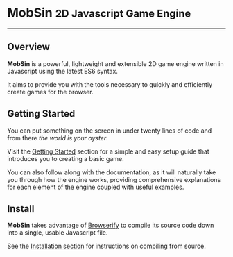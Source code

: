 <h1>MobSin <small>2D Javascript Game Engine</small></h1>

---

## Overview

**MobSin** is a powerful, lightweight and extensible 2D game engine written in Javascript using the latest ES6 syntax.

It aims to provide you with the tools necessary to quickly and efficiently create games for the browser.

## Getting Started

You can put something on the screen in under twenty lines of code and from there *the world is your oyster*.

Visit the [Getting Started](getting-started) section for a simple and easy setup guide that introduces you to creating a basic game.

You can also follow along with the documentation, as it will naturally take you through how the engine works, providing comprehensive explanations for each element of the engine coupled with useful examples.

## Install

**MobSin** takes advantage of [Browserify](http://browserify.org/) to compile its source code down into a single, usable Javascript file.

See the [Installation section](documentation/install.md) for instructions on compiling from source.